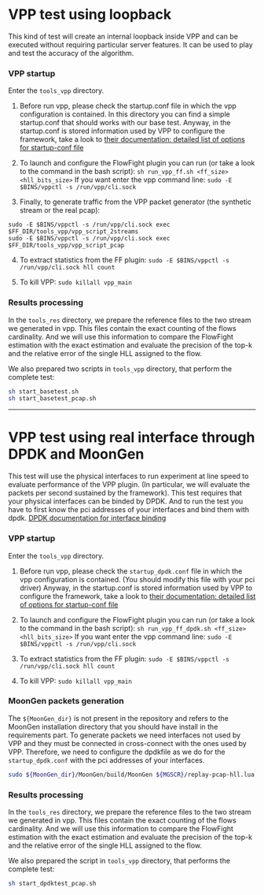 # VPP test using loopback
This kind of test will create an internal loopback inside VPP and can be executed without requiring particular server features.
It can be used to play and test the accuracy of the algorithm.

### VPP startup
Enter the `tools_vpp` directory.

1. Before run vpp, please check the startup.conf file in which the vpp configuration is contained. In this directory you can find a simple startup.conf that should works with our base test.
Anyway, in the startup.conf is stored information used by VPP to configure the framework, take a look to [their documentation: detailed list of options for startup-conf file](https://wiki.fd.io/view/VPP/Command-line_Arguments)

2. To launch and configure the FlowFight plugin you can run (or take a look to the command in the bash script): `sh run_vpp_ff.sh <ff_size> <hll_bits_size>`
If you want enter the vpp command line: `sudo -E $BINS/vppctl -s /run/vpp/cli.sock`

3. Finally, to generate traffic from the VPP packet generator (the synthetic stream or the real pcap): 
```
sudo -E $BINS/vppctl -s /run/vpp/cli.sock exec $FF_DIR/tools_vpp/vpp_script_2streams
sudo -E $BINS/vppctl -s /run/vpp/cli.sock exec $FF_DIR/tools_vpp/vpp_script_pcap
```

4. To extract statistics from the FF plugin: `sudo -E $BINS/vppctl -s /run/vpp/cli.sock hll count`

5. To kill VPP: `sudo killall vpp_main`


### Results processing
In the `tools_res` directory, we prepare the reference files to the two stream we generated in vpp. This files contain the exact counting of the flows cardinality. And we will use this information to compare the FlowFight estimation with the exact estimation and evaluate the precision of the top-k and the relative error of the single HLL assigned to the flow.

We also prepared two scripts in `tools_vpp` directory, that perform the complete test:
```bash
sh start_basetest.sh
sh start_basetest_pcap.sh
```

---

# VPP test using real interface through DPDK and MoonGen
This test will use the physical interfaces to run experiment at line speed to evaluate performance of the VPP plugin. (In particular, we will evaluate the packets per second sustained by the framework).
This test requires that your physical interfaces can be binded by DPDK. And to run the test you have to first know the pci addresses of your interfaces and bind them with dpdk. [DPDK documentation for interface binding](https://doc.dpdk.org/guides/tools/devbind.html)


### VPP startup
Enter the `tools_vpp` directory.

1. Before run vpp, please check the `startup_dpdk.conf` file in which the vpp configuration is contained. (You should modify this file with your pci driver) 
Anyway, in the startup.conf is stored information used by VPP to configure the framework, take a look to [their documentation: detailed list of options for startup-conf file](https://wiki.fd.io/view/VPP/Command-line_Arguments)

2. To launch and configure the FlowFight plugin you can run (or take a look to the command in the bash script): `sh run_vpp_ff_dpdk.sh <ff_size> <hll_bits_size>`
If you want enter the vpp command line: `sudo -E $BINS/vppctl -s /run/vpp/cli.sock`

3. To extract statistics from the FF plugin: `sudo -E $BINS/vppctl -s /run/vpp/cli.sock hll count`

4. To kill VPP: `sudo killall vpp_main`

### MoonGen packets generation
The `${MoonGen_dir}` is not present in the repository and refers to the MoonGen installation directory that you should have install in the requirements part. To generate packets we need interfaces not used by VPP and they must be connected in cross-connect with the ones used by VPP.
Therefore, we need to configure the dpdkfile as we do for the `startup_dpdk.conf` with the pci addresses of your interfaces.

```bash
sudo ${MoonGen_dir}/MoonGen/build/MoonGen ${MGSCR}/replay-pcap-hll.lua --dpdk-config=${dpdkfile} 0 1 ${tracefile} ${tracefile} ${tracefile} -l
```


### Results processing
In the `tools_res` directory, we prepare the reference files to the two stream we generated in vpp. This files contain the exact counting of the flows cardinality. And we will use this information to compare the FlowFight estimation with the exact estimation and evaluate the precision of the top-k and the relative error of the single HLL assigned to the flow.

We also prepared the script in `tools_vpp` directory, that performs the complete test:
```bash
sh start_dpdktest_pcap.sh
```
